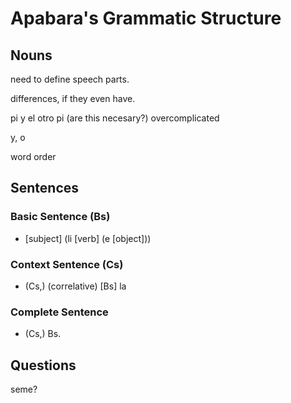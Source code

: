 # Apabara's Grammatic Structure

## Nouns

need to define speech parts.

differences, if they even have.

pi y el otro pi (are this necesary?) overcomplicated

y, o

word order

## Sentences

### Basic Sentence (Bs)

* \[subject\] (li \[verb\] (e \[object\]))

### Context Sentence (Cs)

* (Cs,) (correlative) \[Bs\] la

### Complete Sentence

* (Cs,) Bs.

## Questions

seme?
